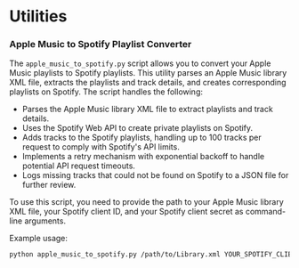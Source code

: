 # Utilities

### Apple Music to Spotify Playlist Converter

The `apple_music_to_spotify.py` script allows you to convert your Apple Music playlists to Spotify playlists. This utility parses an Apple Music library XML file, extracts the playlists and track details, and creates corresponding playlists on Spotify. The script handles the following:

- Parses the Apple Music library XML file to extract playlists and track details.
- Uses the Spotify Web API to create private playlists on Spotify.
- Adds tracks to the Spotify playlists, handling up to 100 tracks per request to comply with Spotify's API limits.
- Implements a retry mechanism with exponential backoff to handle potential API request timeouts.
- Logs missing tracks that could not be found on Spotify to a JSON file for further review.

To use this script, you need to provide the path to your Apple Music library XML file, your Spotify client ID, and your Spotify client secret as command-line arguments.

Example usage:
```sh
python apple_music_to_spotify.py /path/to/Library.xml YOUR_SPOTIFY_CLIENT_ID YOUR_SPOTIFY_CLIENT_SECRET
